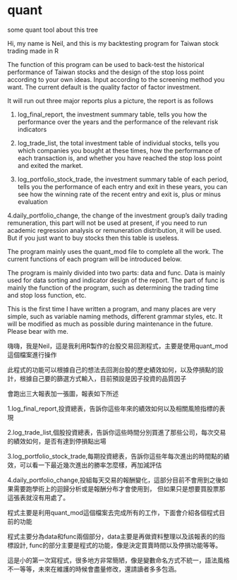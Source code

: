 # quant
some quant tool about this tree

Hi, my name is Neil, and this is my backtesting program for Taiwan stock trading made in R

The function of this program can be used to back-test the historical performance of Taiwan stocks and the design of the stop loss point according to your own ideas. Input according to the screening method you want. The current default is the quality factor of factor investment.

It will run out three major reports plus a picture, the report is as follows

1. log_final_report, the investment summary table, tells you how the performance over the years and the performance of the relevant risk indicators

2. log_trade_list, the total investment table of individual stocks, tells you which companies you bought at these times, how the performance of each transaction is, and whether you have reached the stop loss point and exited the market.

3. log_portfolio_stock_trade, the investment summary table of each period, tells you the performance of each entry and exit in these years, you can see how the winning rate of the recent entry and exit is, plus or minus evaluation

4.daily_portfolio_change, the change of the investment group’s daily trading remuneration, this part will not be used at present, if you need to run academic regression analysis or remuneration distribution, it will be used.
But if you just want to buy stocks then this table is useless.

The program mainly uses the quant_mod file to complete all the work. The current functions of each program will be introduced below.

The program is mainly divided into two parts: data and func. Data is mainly used for data sorting and indicator design of the report.
The part of func is mainly the function of the program, such as determining the trading time and stop loss function, etc.

This is the first time I have written a program, and many places are very simple, such as variable naming methods, different grammar styles, etc. It will be modified as much as possible during maintenance in the future. Please bear with me.


嗨嗨，我是Neil，這是我利用R製作的台股交易回測程式，主要是使用quant_mod這個檔案進行操作

此程式的功能可以根據自己的想法去回測台股的歷史績效如何，以及停損點的設計，根據自己要的篩選方式輸入，目前預設是因子投資的品質因子

會跑出三大報表加一張圖，報表如下所述

1.log_final_report,投資總表，告訴你這些年來的績效如何以及相關風險指標的表現

2.log_trade_list,個股投資總表，告訴你這些時間分別買進了那些公司，每次交易的績效如何，是否有達到停損點出場

3.log_portfolio_stock_trade,每期投資總表，告訴你這些年每次進出的時間點的績效，可以看一下最近幾次進出的勝率怎麼樣，再加減評估

4.daily_portfolio_change,投組每天交易的報酬變化，這部分目前不會用到之後如果需要跑學術上的迴歸分析或是報酬分布才會使用到，
但如果只是想要買股票那這張表就沒有用處了。

程式主要是利用quant_mod這個檔案去完成所有的工作，下面會介紹各個程式目前的功能

程式主要分為data和func兩個部分，data主要是再做資料整理以及該報表的的指標設計,
func的部分主要是程式的功能，像是決定買賣時間以及停損功能等等。

這是小的第一次寫程式，很多地方非常簡陋，像是變數命名方式不統一，語法風格不一等等，未來在維護的時候會盡量修改，還請讀者多多包涵。
